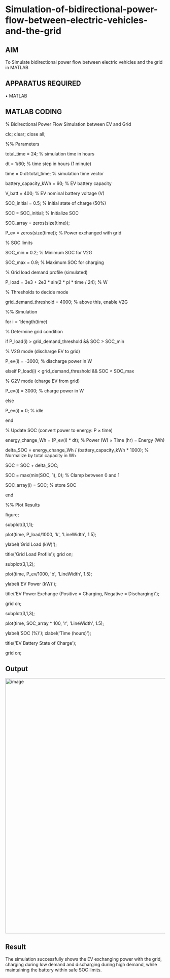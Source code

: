 # Simulation-of-bidirectional-power-flow-between-electric-vehicles-and-the-grid
## AIM
To Simulate bidirectional power flow between electric vehicles and the grid in MATLAB 

## APPARATUS REQUIRED
•	MATLAB

## MATLAB CODING

% Bidirectional Power Flow Simulation between EV and Grid

clc; clear; close all;

%% Parameters

total_time = 24; % simulation time in hours

dt = 1/60; % time step in hours (1 minute)

time = 0:dt:total_time; % simulation time vector

battery_capacity_kWh = 60; % EV battery capacity

V_batt = 400; % EV nominal battery voltage (V)

SOC_initial = 0.5; % Initial state of charge (50%)

SOC = SOC_initial; % Initialize SOC

SOC_array = zeros(size(time));

P_ev = zeros(size(time)); % Power exchanged with grid

% SOC limits

SOC_min = 0.2; % Minimum SOC for V2G

SOC_max = 0.9; % Maximum SOC for charging

% Grid load demand profile (simulated)

P_load = 3e3 + 2e3 * sin(2 * pi * time / 24); % W

% Thresholds to decide mode

grid_demand_threshold = 4000; % above this, enable V2G

%% Simulation

for i = 1:length(time)

% Determine grid condition

if P_load(i) > grid_demand_threshold && SOC > SOC_min

% V2G mode (discharge EV to grid)

P_ev(i) = -3000; % discharge power in W

elseif P_load(i) < grid_demand_threshold && SOC < SOC_max

% G2V mode (charge EV from grid)

P_ev(i) = 3000; % charge power in W

else

P_ev(i) = 0; % idle

end

% Update SOC (convert power to energy: P × time)

energy_change_Wh = (P_ev(i) * dt); % Power (W) × Time (hr) = Energy (Wh)

delta_SOC = energy_change_Wh / (battery_capacity_kWh * 1000); % Normalize by total capacity in Wh

SOC = SOC + delta_SOC;

SOC = max(min(SOC, 1), 0); % Clamp between 0 and 1

SOC_array(i) = SOC; % store SOC

end

%% Plot Results

figure;

subplot(3,1,1);

plot(time, P_load/1000, 'k', 'LineWidth', 1.5);

ylabel('Grid Load (kW)');

title('Grid Load Profile'); grid on;

subplot(3,1,2);

plot(time, P_ev/1000, 'b', 'LineWidth', 1.5);

ylabel('EV Power (kW)');

title('EV Power Exchange (Positive = Charging, Negative = Discharging)');

grid on;

subplot(3,1,3);

plot(time, SOC_array * 100, 'r', 'LineWidth', 1.5);

ylabel('SOC (%)'); xlabel('Time (hours)');

title('EV Battery State of Charge');

grid on;

## Output

<img width="1600" height="801" alt="image" src="https://github.com/user-attachments/assets/c618bc46-7b09-4f15-9921-e503e579c052" />

## Result
The simulation successfully shows the EV exchanging power with the grid, charging during low demand and discharging during high demand, while maintaining the battery within safe SOC limits.
